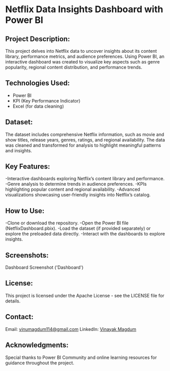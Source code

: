 # Netflix Data Insights Dashboard with Power BI

## Project Description:
This project delves into Netflix data to uncover insights about its content library, performance metrics, and audience preferences. Using Power BI, an interactive dashboard was created to visualize key aspects such as genre popularity, regional content distribution, and performance trends.

## Technologies Used:
- Power BI
- KPI (Key Performance Indicator)
- Excel (for data cleaning)


## Dataset:
The dataset includes comprehensive Netflix information, such as movie and show titles, release years, genres, ratings, and regional availability. The data was cleaned and transformed for analysis to highlight meaningful patterns and insights.

## Key Features:
-Interactive dashboards exploring Netflix’s content library and performance.
-Genre analysis to determine trends in audience preferences.
-KPIs highlighting popular content and regional availability.
-Advanced visualizations showcasing user-friendly insights into Netflix’s catalog.

## How to Use:
-Clone or download the repository.
-Open the Power BI file (NetflixDashboard.pbix).
-Load the dataset (if provided separately) or explore the preloaded data directly.
-Interact with the dashboards to explore insights.

## Screenshots:
Dashboard Screenshot ('Dashboard')

## License:
This project is licensed under the Apache License - see the LICENSE file for details.

## Contact:
Email: vinumagdum114@gmail.com
LinkedIn: [Vinayak Magdum](https://www.linkedin.com/in/vinayak-magdum62002/)

## Acknowledgments:
Special thanks to Power BI Community and online learning resources for guidance throughout the project.
